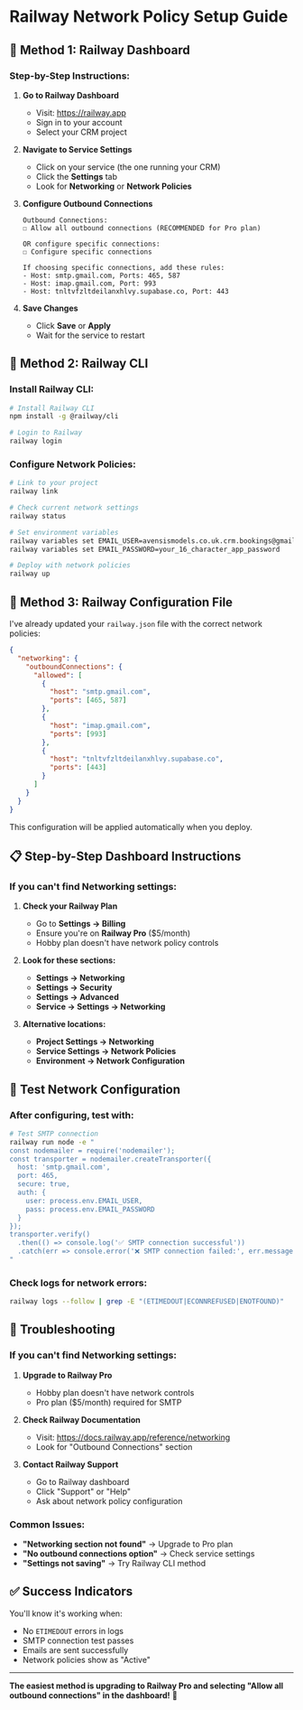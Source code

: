 # Railway Network Policy Setup Guide

## 🚂 **Method 1: Railway Dashboard**

### **Step-by-Step Instructions:**

1. **Go to Railway Dashboard**
   - Visit: https://railway.app
   - Sign in to your account
   - Select your CRM project

2. **Navigate to Service Settings**
   - Click on your service (the one running your CRM)
   - Click the **Settings** tab
   - Look for **Networking** or **Network Policies**

3. **Configure Outbound Connections**
   ```
   Outbound Connections:
   ☐ Allow all outbound connections (RECOMMENDED for Pro plan)
   
   OR configure specific connections:
   ☐ Configure specific connections
   
   If choosing specific connections, add these rules:
   - Host: smtp.gmail.com, Ports: 465, 587
   - Host: imap.gmail.com, Port: 993
   - Host: tnltvfzltdeilanxhlvy.supabase.co, Port: 443
   ```

4. **Save Changes**
   - Click **Save** or **Apply**
   - Wait for the service to restart

## 🔧 **Method 2: Railway CLI**

### **Install Railway CLI:**
```bash
# Install Railway CLI
npm install -g @railway/cli

# Login to Railway
railway login
```

### **Configure Network Policies:**
```bash
# Link to your project
railway link

# Check current network settings
railway status

# Set environment variables
railway variables set EMAIL_USER=avensismodels.co.uk.crm.bookings@gmail.com
railway variables set EMAIL_PASSWORD=your_16_character_app_password

# Deploy with network policies
railway up
```

## 🚨 **Method 3: Railway Configuration File**

I've already updated your `railway.json` file with the correct network policies:

```json
{
  "networking": {
    "outboundConnections": {
      "allowed": [
        {
          "host": "smtp.gmail.com",
          "ports": [465, 587]
        },
        {
          "host": "imap.gmail.com", 
          "ports": [993]
        },
        {
          "host": "tnltvfzltdeilanxhlvy.supabase.co",
          "ports": [443]
        }
      ]
    }
  }
}
```

This configuration will be applied automatically when you deploy.

## 📋 **Step-by-Step Dashboard Instructions**

### **If you can't find Networking settings:**

1. **Check your Railway Plan**
   - Go to **Settings → Billing**
   - Ensure you're on **Railway Pro** ($5/month)
   - Hobby plan doesn't have network policy controls

2. **Look for these sections:**
   - **Settings → Networking**
   - **Settings → Security**
   - **Settings → Advanced**
   - **Service → Settings → Networking**

3. **Alternative locations:**
   - **Project Settings → Networking**
   - **Service Settings → Network Policies**
   - **Environment → Network Configuration**

## 🧪 **Test Network Configuration**

### **After configuring, test with:**

```bash
# Test SMTP connection
railway run node -e "
const nodemailer = require('nodemailer');
const transporter = nodemailer.createTransporter({
  host: 'smtp.gmail.com',
  port: 465,
  secure: true,
  auth: {
    user: process.env.EMAIL_USER,
    pass: process.env.EMAIL_PASSWORD
  }
});
transporter.verify()
  .then(() => console.log('✅ SMTP connection successful'))
  .catch(err => console.error('❌ SMTP connection failed:', err.message));
"
```

### **Check logs for network errors:**
```bash
railway logs --follow | grep -E "(ETIMEDOUT|ECONNREFUSED|ENOTFOUND)"
```

## 🚨 **Troubleshooting**

### **If you can't find Networking settings:**

1. **Upgrade to Railway Pro**
   - Hobby plan doesn't have network controls
   - Pro plan ($5/month) required for SMTP

2. **Check Railway Documentation**
   - Visit: https://docs.railway.app/reference/networking
   - Look for "Outbound Connections" section

3. **Contact Railway Support**
   - Go to Railway dashboard
   - Click "Support" or "Help"
   - Ask about network policy configuration

### **Common Issues:**

- **"Networking section not found"** → Upgrade to Pro plan
- **"No outbound connections option"** → Check service settings
- **"Settings not saving"** → Try Railway CLI method

## ✅ **Success Indicators**

You'll know it's working when:
- No `ETIMEDOUT` errors in logs
- SMTP connection test passes
- Emails are sent successfully
- Network policies show as "Active"

---

**The easiest method is upgrading to Railway Pro and selecting "Allow all outbound connections" in the dashboard!** 🚀
